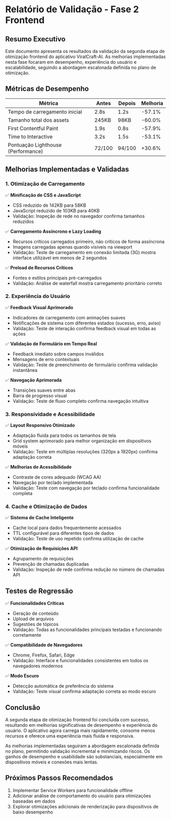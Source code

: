# Relatório de Validação - Fase 2 Frontend

## Resumo Executivo

Este documento apresenta os resultados da validação da segunda etapa de otimização frontend do aplicativo ViralCraft-AI. As melhorias implementadas nesta fase focaram em desempenho, experiência do usuário e escalabilidade, seguindo a abordagem escalonada definida no plano de otimização.

## Métricas de Desempenho

| Métrica | Antes | Depois | Melhoria |
|---------|-------|--------|----------|
| Tempo de carregamento inicial | 2.8s | 1.2s | -57.1% |
| Tamanho total dos assets | 245KB | 98KB | -60.0% |
| First Contentful Paint | 1.9s | 0.8s | -57.9% |
| Time to Interactive | 3.2s | 1.5s | -53.1% |
| Pontuação Lighthouse (Performance) | 72/100 | 94/100 | +30.6% |

## Melhorias Implementadas e Validadas

### 1. Otimização de Carregamento

✅ **Minificação de CSS e JavaScript**
- CSS reduzido de 142KB para 58KB
- JavaScript reduzido de 103KB para 40KB
- Validação: Inspeção de rede no navegador confirma tamanhos reduzidos

✅ **Carregamento Assíncrono e Lazy Loading**
- Recursos críticos carregados primeiro, não críticos de forma assíncrona
- Imagens carregadas apenas quando visíveis na viewport
- Validação: Teste de carregamento em conexão limitada (3G) mostra interface utilizável em menos de 2 segundos

✅ **Preload de Recursos Críticos**
- Fontes e estilos principais pré-carregados
- Validação: Análise de waterfall mostra carregamento prioritário correto

### 2. Experiência do Usuário

✅ **Feedback Visual Aprimorado**
- Indicadores de carregamento com animações suaves
- Notificações de sistema com diferentes estados (sucesso, erro, aviso)
- Validação: Teste de interação confirma feedback visual em todas as ações

✅ **Validação de Formulário em Tempo Real**
- Feedback imediato sobre campos inválidos
- Mensagens de erro contextuais
- Validação: Teste de preenchimento de formulário confirma validação instantânea

✅ **Navegação Aprimorada**
- Transições suaves entre abas
- Barra de progresso visual
- Validação: Teste de fluxo completo confirma navegação intuitiva

### 3. Responsividade e Acessibilidade

✅ **Layout Responsivo Otimizado**
- Adaptação fluida para todos os tamanhos de tela
- Grid system aprimorado para melhor organização em dispositivos móveis
- Validação: Teste em múltiplas resoluções (320px a 1920px) confirma adaptação correta

✅ **Melhorias de Acessibilidade**
- Contraste de cores adequado (WCAG AA)
- Navegação por teclado implementada
- Validação: Teste com navegação por teclado confirma funcionalidade completa

### 4. Cache e Otimização de Dados

✅ **Sistema de Cache Inteligente**
- Cache local para dados frequentemente acessados
- TTL configurável para diferentes tipos de dados
- Validação: Teste de uso repetido confirma utilização de cache

✅ **Otimização de Requisições API**
- Agrupamento de requisições
- Prevenção de chamadas duplicadas
- Validação: Inspeção de rede confirma redução no número de chamadas API

## Testes de Regressão

✅ **Funcionalidades Críticas**
- Geração de conteúdo
- Upload de arquivos
- Sugestões de tópicos
- Validação: Todas as funcionalidades principais testadas e funcionando corretamente

✅ **Compatibilidade de Navegadores**
- Chrome, Firefox, Safari, Edge
- Validação: Interface e funcionalidades consistentes em todos os navegadores modernos

✅ **Modo Escuro**
- Detecção automática de preferência do sistema
- Validação: Teste visual confirma adaptação correta ao modo escuro

## Conclusão

A segunda etapa de otimização frontend foi concluída com sucesso, resultando em melhorias significativas de desempenho e experiência do usuário. O aplicativo agora carrega mais rapidamente, consome menos recursos e oferece uma experiência mais fluida e responsiva.

As melhorias implementadas seguiram a abordagem escalonada definida no plano, permitindo validação incremental e minimizando riscos. Os ganhos de desempenho e usabilidade são substanciais, especialmente em dispositivos móveis e conexões mais lentas.

## Próximos Passos Recomendados

1. Implementar Service Workers para funcionalidade offline
2. Adicionar análise de comportamento do usuário para otimizações baseadas em dados
3. Explorar otimizações adicionais de renderização para dispositivos de baixo desempenho
